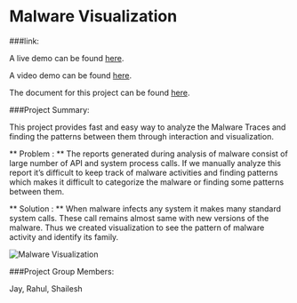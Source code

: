 # Malware Visualization



###link:

A live demo can be found [here]().

A video demo can be found [here]().

The document for  this project can be found
[here]().

###Project Summary:


This project provides fast and easy way to analyze the Malware Traces and finding the patterns between them through interaction and visualization.

** Problem : **
The reports generated during analysis of malware consist of large number of API and system process calls. If we manually analyze this report it’s difficult to keep track of malware activities and finding patterns which makes it difficult to categorize the malware or finding some patterns between them.

** Solution : **
When malware infects any system it makes many standard system calls. These call remains almost same with new versions of the malware. Thus we created visualization to see the pattern of malware activity and identify its family.


![Malware Visualization]()


###Project Group Members: 

Jay, Rahul, Shailesh
